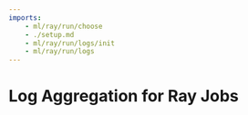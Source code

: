 ```yaml
---
imports:
    - ml/ray/run/choose
    - ./setup.md
    - ml/ray/run/logs/init
    - ml/ray/run/logs
---
```


# Log Aggregation for Ray Jobs

